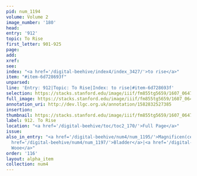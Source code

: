 ```yaml
---
pid: num_1194
volume: Volume 2
image_number: '180'
head:
entry: '912'
topic: To Rise
first_letter: 901-925
page:
add:
xref:
see:
index: "<a href='/digital-beehive/index4/index_3427/'>to rise</a>"
item: "#item-6d728693f"
unparsed:
line: 'Entry: 912|Topic: To Rise|Index: to rise|#item-6d728693f'
selection: https://stacks.stanford.edu/image/iiif/fm855tg5659/1607_0647/929,1221,2814,278/full/0/default.jpg
full_image: https://stacks.stanford.edu/image/iiif/fm855tg5659/1607_0647/full/full/0/default.jpg
annotation_uri: http://dev.llgc.org.uk/annotation/1582832527385
insertion:
thumbnail: https://stacks.stanford.edu/image/iiif/fm855tg5659/1607_0647/929,1221,600,180/250,/0/default.jpg
label: 912. To Rise
location: "<a href='/digital-beehive/toc/toc2_170/'>Full Page</a>"
issue:
also_in_entry: "<a href='/digital-beehive/num4/num_1195/'>Magnificen(ce:)</a>|<a href='/digital-beehive/num4/num_1196/'>Gown</a>|<a
  href='/digital-beehive/num4/num_1197/'>Bladder</a>|<a href='/digital-beehive/num4/num_1198/'>To
  Wooe</a>"
order: '116'
layout: alpha_item
collection: num4
---
```

